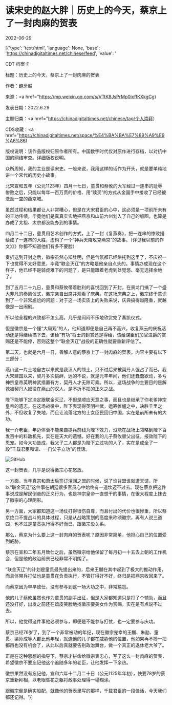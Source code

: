 # 读宋史的赵大胖｜历史上的今天，蔡京上了一封肉麻的贺表

2022-06-29

[{'type': 'text/html', 'language': None, 'base': 'https://chinadigitaltimes.net/chinese/feed', 'value': '

CDT 档案卡

标题：历史上的今天，蔡京上了一封肉麻的贺表

作者：龅牙赵

来源：<a href="https://mp.weixin.qq.com/s/VTtK8JsPrMp0ixffKXkgCg)

发表日期：2022.6.29

主题归类：<a href="https://chinadigitaltimes.net/chinese/tag/个人崇拜)

CDS收藏：<a href="https://chinadigitaltimes.net/space/%E4%BA%BA%E7%89%A9%E9%A6%86)

版权说明：该作品版权归原作者所有。中国数字时代仅对原作进行存档，以对抗中国的网络审查。详细版权说明。





众所周知，我的主业是读宋史。一般来说，我用这样的话作为开头，就是要单纯地讲一个宋代的历史小故事。

北宋宣和五年（公元1123年）四月十七日，童贯和蔡攸的大军经过一连串的耻辱惨败之后，只能以每年一百万贯的价格、用“赎买”的方式从金国手中接收了已经被洗劫一空的燕京城。

虽然过程和结果都让人非常糟心，但是在大宋君臣的心中，这必须是一项前所未有的丰功伟绩，毕竟他们是真真实实地把燕京和山前六州划入了自己的版图，也算是办成了太祖、太宗都没能办到的事情。

四月二十二日，童贯用艺术创作的方式，上了一封《复燕奏》，把一连串的惨败描绘成了一连串的大胜，虚构了一个“神兵天降攻克燕京”的故事。（详见我以前的作文》》》你都不知道他们有多不要脸）

奏折送到开封之后，徽宗虽然心知肚明，但是气氛都已经烘托到这里了，不庆祝一下也觉得不太好意思，毕竟“联金灭辽”的方略是他亲自点头的。事情办成现在这个样子，他已经不是骑虎难下的问题了，是只能跟着老虎到处晃悠、毫无选择余地了。

到了五月二十九日，童贯和蔡攸带着胜利的喜悦回到了开封，在景龙门搞了一个盛大非凡的奏凯仪式，徽宗亲自出席并观看了庆典。在这场庆典之上，徽宗终于意识到了一个非常尴尬的问题：对于这一场实质上的失败来说，庆典搞得越隆重，就越像是一出闹剧。

所以他全程的兴致都不怎么高，几乎是闷闷不乐地欣赏完了奏凯仪式。

但是徽宗是一个懂“大局观”的人，他知道即便是自己再不高兴，收复燕云的庆祝活动还是得继续搞下去，该给“有功”将士的封赏还是得给，该给谋臣们加官进爵的赏赐还是不能停，否则这整个“联金灭辽”战役的正确性就要重新评估了。

第二天，也就是六月一日，善解人意的蔡京上了一封肉麻的贺表。内容主要有以下三部分：

燕山这一片土地自古以来就是我汉人的领土，只不过后来被契丹人强占了而已。我大宋建国以来，契丹多次挑衅，远的不说，就是元丰年间，他们还蠢蠢欲动，多亏神宗皇帝英明神武措置有方，契丹人才无隙可乘。所以，这场战争的主要目的是解救被契丹人奴役在燕山的汉人，是不折不扣的正义之战。

陛下能够下定决定跟联金灭辽，不但是顺应天意之事，而且也是继承了你老爹神宗皇帝的遗志。在这场战役中，陛下表现得英明神武，运筹帷幄之中，决胜千里之外，不但收复了失地，而且让流落北方的士女臣民回归中国，实在是前所未有的大功。

我一介老臣，年迈体衰不能亲自提兵前线为陛下效力，没能在战场上领略到陛下百发百中的料敌机先，实在是天大的遗憾。好在我的儿子蔡攸替父出征，报效陛下的恩宠。如今大功告成，我父子二人都是为陛下立过功的人了，实在是成全了一段“千载君臣和谐、一门父子立功”的佳话。

![GitHub](https://chinadigitaltimes.net/chinese/files/2022/06/image-1656490717622.png)

这一封贺表，几乎是说得徽宗心花怒放。

一方面，当年真宗和萧太后签订澶渊之盟的时候，说了谁背盟谁就遭天谴，所以“联金灭辽”这件事在朝廷很多官员心中始终有一道坎迈不过去。现在蔡京把这件事说成是解民倒悬的正义行为，也是神宗皇帝一直想干的事情，在很大程度上抹去了徽宗的心理阴影。

另一方面，大家都知道这一场仗打得很伤自尊，而且付出的代价也很惨重，所以蔡京绝口不提战斗的具体过程，只是从战略策划的高度来称颂徽宗，再有人说三道四，也不过是童贯执行得不好而已，跟徽宗没关系。

那么，蔡京为什么要上这一封肉麻的贺表呢？原因非常简单，他担心自己的位置受到威胁。

蔡京在宣和二年五月致仕之后，虽然徽宗给他保留了每月初一十五去上朝的工作机会，但是他的政治前景已经非常不明朗了。

“联金灭辽”的计划是童贯最先提出来的，后来王黼在其中起到了极大的推动作用，而具体带兵打仗也是童贯在负责执行，不管打得好不好，终归是把燕京收回来了。

而蔡京因为早早致仕，没有参与到这一场大功之中，非常尴尬。

他的儿子蔡攸虽然也作为童贯的副手出征，但是大家都知道只是打了个辅助，而且还没打好，出发之前还在嬉皮笑脸地找徽宗要美女作为赏赐，实在是有点说不过去。

所以，他觉得这件事他必须参与，即便是不能参与打仗，也一定要参与庆功。

蔡京已经76岁了，到了一个非常被动的年纪，现在徽宗宠幸的王黼、朱勔、童贯、梁师成等人都比他年轻，就连他的儿子都在威胁他的位置，他如果再不搏一把都再也没有机会了，从此以后真就要告别政治舞台，做一个真正的退休老大爷了。

正是在这种思想的指导下，蔡京才拼命给徽宗表忠心，写了这么一封肉麻的贺表，希望徽宗不要忘记他这个追随多年的老臣，让他发挥一下余热。

徽宗果然没有忘记他，宣和六年十二月二十日（公元1125年年初），快要78岁的蔡京重新拜相，以老眼昏花之躯将政事处理得一塌糊涂。

跟徽宗倒是确实般配，就像他的贺表里写的那样，千载君臣的一段佳话，今天我们都还记得。'}]